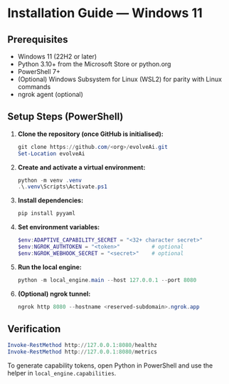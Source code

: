 # Installation Guide — Windows 11

## Prerequisites
- Windows 11 (22H2 or later)
- Python 3.10+ from the Microsoft Store or python.org
- PowerShell 7+
- (Optional) Windows Subsystem for Linux (WSL2) for parity with Linux commands
- ngrok agent (optional)

## Setup Steps (PowerShell)
1. **Clone the repository (once GitHub is initialised):**
   ```powershell
   git clone https://github.com/<org>/evolveAi.git
   Set-Location evolveAi
   ```
2. **Create and activate a virtual environment:**
   ```powershell
   python -m venv .venv
   .\.venv\Scripts\Activate.ps1
   ```
3. **Install dependencies:**
   ```powershell
   pip install pyyaml
   ```
4. **Set environment variables:**
   ```powershell
   $env:ADAPTIVE_CAPABILITY_SECRET = "<32+ character secret>"
   $env:NGROK_AUTHTOKEN = "<token>"          # optional
   $env:NGROK_WEBHOOK_SECRET = "<secret>"    # optional
   ```
5. **Run the local engine:**
   ```powershell
   python -m local_engine.main --host 127.0.0.1 --port 8080
   ```
6. **(Optional) ngrok tunnel:**
   ```powershell
   ngrok http 8080 --hostname <reserved-subdomain>.ngrok.app
   ```

## Verification
```powershell
Invoke-RestMethod http://127.0.0.1:8080/healthz
Invoke-RestMethod http://127.0.0.1:8080/metrics
```

To generate capability tokens, open Python in PowerShell and use the helper in `local_engine.capabilities`.
